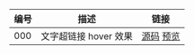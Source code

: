 编号 | 描述 | 链接
--- | --- | ---
000 | 文字超链接 hover 效果 | [源码](https://github.com/yozman/sysc/tree/000) [预览](https://yozman.github.io/sysc/#!/000)
